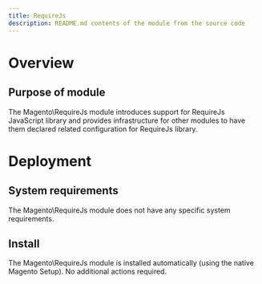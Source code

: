 ```yaml
---
title: RequireJs
description: README.md contents of the module from the source code
---
```


# Overview
## Purpose of module

The Magento\RequireJs module introduces support for RequireJs JavaScript library and provides infrastructure for other modules to have them declared related configuration for RequireJs library.

# Deployment
## System requirements

The Magento\RequireJs module does not have any specific system requirements.

## Install
The Magento\RequireJs module is installed automatically (using the native Magento Setup). No additional actions required.

